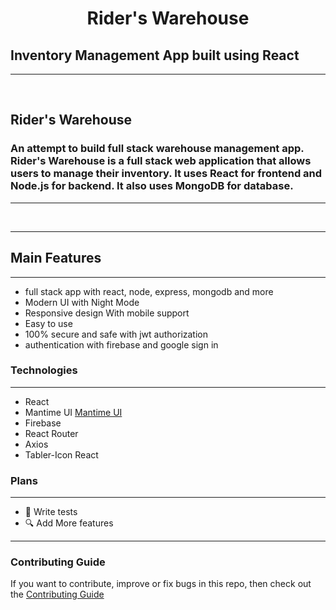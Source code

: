<h1 align="center">
    Rider's Warehouse
</h1>

## Inventory Management App built using React
----
<br/>
<h2>
    Rider's Warehouse
</h2>



### An attempt to build full stack warehouse management app. Rider's Warehouse is a full stack web application that allows users to manage their inventory. It uses React for frontend and Node.js for backend. It also uses MongoDB for database.
----

<br/>


----


## Main Features
------
- full stack app with react,  node, express, mongodb  and more
- Modern UI with Night Mode
- Responsive design With mobile support
- Easy to use
- 100% secure and safe with jwt authorization
- authentication with firebase and google sign in


### Technologies
----
- React
- Mantime UI [Mantime UI](https://mantine.dev/)
- Firebase
-  React Router
-  Axios
-  Tabler-Icon React

### Plans
----
- 🧪 Write tests
- 🔍 Add More features

---

### Contributing Guide

If you want to contribute, improve or fix bugs in this repo, then check out the [Contributing Guide](./CONTRIBUTING.md)
<br/>

